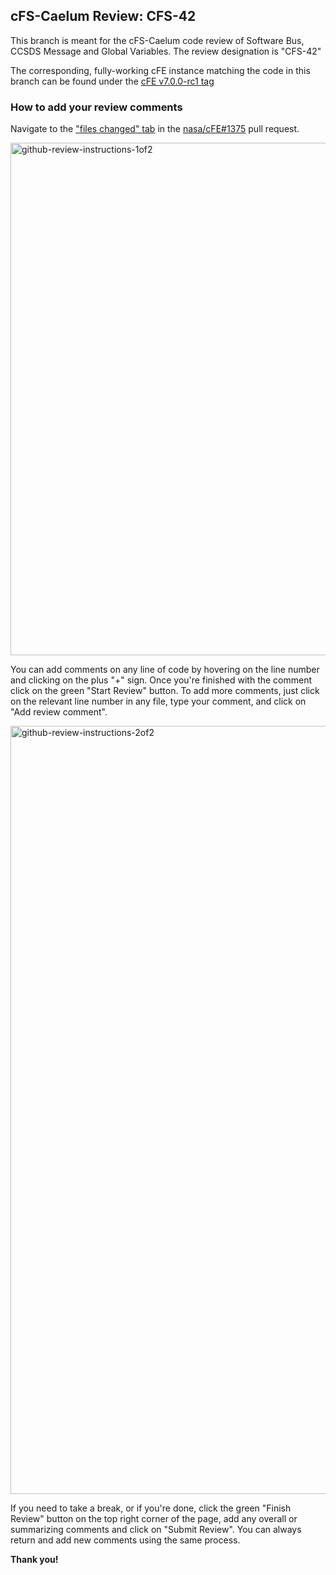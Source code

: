 ## cFS-Caelum Review: CFS-42

This branch is meant for the cFS-Caelum code review of Software Bus, CCSDS Message and Global Variables. The review designation is "CFS-42"


The corresponding, fully-working cFE instance matching the code in this branch can be found under the [cFE v7.0.0-rc1 tag](https://github.com/nasa/cFE/releases/tag/v7.0.0-rc1)

### How to add your review comments

Navigate to the ["files changed" tab](https://github.com/nasa/cFE/pull/1375/files) in the [nasa/cFE#1375](https://github.com/nasa/cFE/pull/1375) pull request.


<img width="820" alt="github-review-instructions-1of2" src="https://user-images.githubusercontent.com/59618057/113956688-dca76a00-97eb-11eb-99d4-9ec84b459dce.png">


You can add comments on any line of code by hovering on the line number and clicking on the plus "+" sign. Once you're finished with the comment click on the green "Start Review" button. To add more comments, just click on the relevant line number in any file, type your comment, and click on "Add review comment".


<img width="1229" alt="github-review-instructions-2of2" src="https://user-images.githubusercontent.com/59618057/113956482-8508fe80-97eb-11eb-8197-618d4e25fa51.png">

 If you need to take a break, or if you're done, click the green "Finish Review" button on the top right corner of the
page, add any overall or summarizing comments and click on "Submit Review". You can always return and add new comments using the same process.

**Thank you!**
